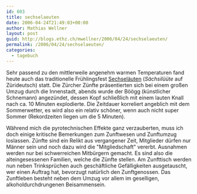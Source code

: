 ```yaml
---
id: 603
title: sechselaeuten
date: 2006-04-24T21:49:03+00:00
author: Mathias Wellner
layout: post
guid: http://blogs.ethz.ch/mwellner/2006/04/24/sechselaeuten/
permalink: /2006/04/24/sechselaeuten/
categories:
  - tagebuch
---
```

Sehr passend zu den mittlerweile angenehm warmen Temperaturen fand heute auch das traditionelle Frühlingsfest [Sechseläuten](https://de.wikipedia.org/wiki/Sechsel%C3%A4uten) (_Sächsilüüte_ auf Zürideutsch) statt. Die Zürcher Zünfte präsentierten sich bei einem großen Umzug durch die Innenstadt, abends wurde der Böögg (künstlicher Schnemann) angezündet, dessen Kopf schließlich mit einem lauten Knall nach ca. 10 Minuten explodierte. Die Zeitdauer korreliert angeblich mit dem Sommerwetter, es wird also ein relativ schöner, wenn auch nicht super Sommer (Rekordzeiten liegen um die 5 Minuten). 

Während mich die pyrotechnischen Effekte ganz verzauberten, muss ich doch einige kritische Bemerkungen zum Zunftwesen und Zunftumzug loslassen. Zünfte sind ein Relikt aus vergangener Zeit, Mitglieder dürfen nur Männer sein und noch dazu wird die "Mitgliedschaft" vererbt. Ausnahmen werden nur bei schwerreichen Mitbürgern gemacht. Es sind also die alteingesessenen Familien, welche die Zünfte stellen. Am Zunfttisch werden nun neben Trinksprüchen auch geschäftliche Gefälligkeiten ausgetauscht, wer einen Auftrag hat, bevorzugt natürlich den Zunftgenossen. Das Zunftleben besteht neben dem Umzug vor allem im geselligen, alkoholdurchdrungenen Beisammensein.